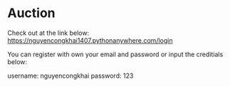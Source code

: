 # Auction
Check out at the link below:
https://nguyencongkhai1407.pythonanywhere.com/login

You can register with own your email and password or input the creditials below:

username: nguyencongkhai
password: 123
